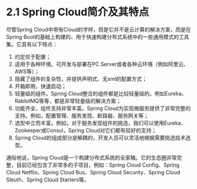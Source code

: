 # 2.1 Spring Cloud简介及其特点

尽管Spring Cloud中带有Cloud的字样，但是它并不是云计算的解决方案，而是在Spring Boot的基础上构建的、用于快速构建分布式系统中的一些通用模式的工具集。它具有以下特点：

1. 约定优于配置；
2. 适用于各种环境。可开发与部署在PC Server或者各种云环境（例如阿里云、AWS等）；
3. 隐藏了组件的复杂性，并提供声明式、无xml的配置方式；
4. 开箱即用，快速启动；
5. 轻量级的组件。Spring Cloud整合的组件都是比较轻量级的。例如Eureka、RabbitMQ等等，都是非常轻量级的解决方案；
6. 功能齐全，组件支持非常丰富。Spring Cloud为实现微服务提供了非常完整的支持。例如，配置管理、服务发现、断路器、服务网关等；
7. 选型中立而丰富。例如，对于服务发现组件的挑选，我们可以使用Eureka、Zookeeper或Consul，Spring Cloud对它们都有较好的支持；
8. Spring Cloud的组成部分是解耦的，开发人员可以灵活地根据需要挑选技术选型。

通俗地说，Spring Cloud是一个构建分布式系统的全家桶。它的生态圈非常完整，目前已经包含了非常多的子项目，例如：Spring Cloud Config、Spring Cloud Netflix、Spring Cloud Bus、Spring Cloud Security、Spring Cloud Sleuth、Spring Cloud Starters等。



